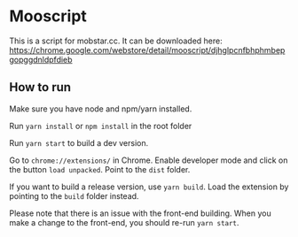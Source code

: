 # Mooscript

This is a script for mobstar.cc. It can be downloaded here: https://chrome.google.com/webstore/detail/mooscript/djhglpcnfbhphmbepgopggdnldpfdieb

## How to run

Make sure you have node and npm/yarn installed. 

Run `yarn install` or `npm install` in the root folder

Run `yarn start` to build a dev version.

Go to `chrome://extensions/` in Chrome. Enable developer mode and click on the button `load unpacked`. Point to the `dist` folder.

If you want to build a release version, use `yarn build`. Load the extension by pointing to the `build` folder instead.

Please note that there is an issue with the front-end building. When you make a change to the front-end, you should re-run `yarn start`.
